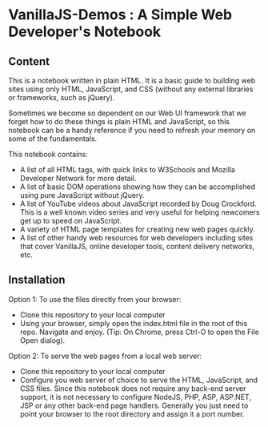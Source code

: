 # VanillaJS-Demos : A Simple Web Developer's Notebook

Content
-------

This is a notebook written in plain HTML. It is a basic guide to building web sites using only HTML, JavaScript,
and CSS (without any external libraries or frameworks, such as jQuery).

Sometimes we become so dependent on our Web UI framework that we forget how to do these things is plain HTML and
JavaScript, so this notebook can be a handy reference if you need to refresh your memory on some of the fundamentals.

This notebook contains:

* A list of all HTML tags, with quick links to W3Schools and Mozilla Developer Network for more detail.
* A list of basic DOM operations showing how they can be accomplished using pure JavaScript without jQuery.
* A list of YouTube videos about JavaScript recorded by Doug Crockford. This is a well known video series and very
  useful for helping newcomers get up to speed on JavaScript.
* A variety of HTML page templates for creating new web pages quickly.  
* A list of other handy web resources for web developers including sites that cover VanillaJS, online developer tools,
  content delivery networks, etc.
  
Installation
------------

Option 1: To use the files directly from your browser:

* Clone this repository to your local computer
* Using your browser, simply open the index.html file in the root of this repo. Navigate and enjoy. (Tip: On Chrome, press Ctrl-O to open the File Open dialog).

Option 2: To serve the web pages from a local web server:

* Clone this repository to your local computer
* Configure you web server of choice to serve the HTML, JavaScript, and CSS files. Since this notebook does not require any
  back-end server support, it is not necessary to configure NodeJS, PHP, ASP, ASP.NET, JSP or any other back-end page handlers.
  Generally you just need to point your browser to the root directory and assign it a port number.
